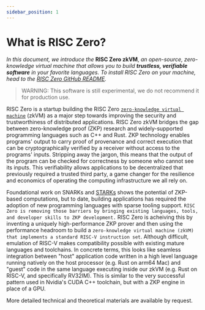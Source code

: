 ```yaml
---
sidebar_position: 1
---
```


# What is RISC Zero?
<!--Author: Choong April 18, 2022
Edits: Paul April 30, 2022
Edits: Kalen June 22, 2022-->

*In this document, we introduce the* **RISC Zero zkVM**, *an open-source, zero-knowledge virtual machine that allows you to build **trustless, verifiable software** in your favorite languages. To install RISC Zero on your machine, head to the [RISC Zero GitHub README](https://github.com/risc0/risc0#readme).* <br/>
> WARNING: This software is still experimental, we do not recommend it for production use.

RISC Zero is a startup building the RISC Zero [`zero-knowledge virtual machine`](/docs/terminology) (zkVM) as a major step towards improving the security and trustworthiness of distributed applications. RISC Zero zkVM bridges the gap between zero-knowledge proof (ZKP) research and widely-supported programming languages such as C++ and Rust. ZKP technology enables programs' output to carry proof of provenance and correct execution that can be cryptographically verified by a receiver without access to the programs' inputs. Stripping away the jargon, this means that the output of the program can be checked for correctness by someone who cannot see its inputs. This verifiability allows applications to be decentralized that previously required a trusted third party, a game changer for the resilience and economics of operating the computing infrastructure we all rely on.

Foundational work on SNARKs and [STARKs](../../reference-docs/about-starks.md) shows the potential of ZKP-based computations, but to date, building applications has required the adoption of new programming languages with sparse tooling support. `RISC Zero is removing those barriers by bringing existing languages, tools, and developer skills to ZKP development.` RISC Zero is acheiving this by inventing a uniquely high-performance ZKP prover and then using the performance headroom to build a `zero-knowledge virtual machine (zkVM) that implements a standard RISC-V instruction set`. Although difficult, emulation of RISC-V makes compatibility possible with existing mature languages and toolchains. In concrete terms, this looks like seamless integration between "host" application code written in a high level language running natively on the host processor (e.g. Rust on arm64 Mac) and "guest" code in the same language executing inside our zkVM (e.g. Rust on RISC-V, and specifically RV32IM). This is similar to the very successful pattern used in Nvidia's CUDA C++ toolchain, but with a ZKP engine in place of a GPU.

More detailed technical and theoretical materials are available by request.
<!-- TODO either release paper or put e-mail address here  -->